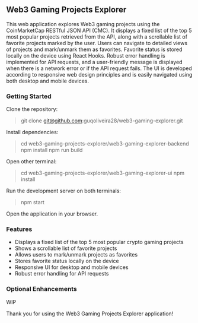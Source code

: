## Web3 Gaming Projects Explorer

This web application explores Web3 gaming projects using the CoinMarketCap RESTful JSON API (CMC). It displays a fixed list of the top 5 most popular projects retrieved from the API, along with a scrollable list of favorite projects marked by the user. Users can navigate to detailed views of projects and mark/unmark them as favorites. Favorite status is stored locally on the device using React Hooks. Robust error handling is implemented for API requests, and a user-friendly message is displayed when there is a network error or if the API request fails. The UI is developed according to responsive web design principles and is easily navigated using both desktop and mobile devices.

### Getting Started

Clone the repository:

> git clone git@github.com:guqoliveira28/web3-gaming-explorer.git

Install dependencies:

> cd web3-gaming-projects-explorer/web3-gaming-explorer-backend
> npm install
> npm run build

Open other terminal:

> cd web3-gaming-projects-explorer/web3-gaming-explorer-ui
> npm install

Run the development server on both terminals:

> npm start

Open the application in your browser.

### Features

- Displays a fixed list of the top 5 most popular crypto gaming projects
- Shows a scrollable list of favorite projects
- Allows users to mark/unmark projects as favorites
- Stores favorite status locally on the device
- Responsive UI for desktop and mobile devices
- Robust error handling for API requests

### Optional Enhancements

WIP

Thank you for using the Web3 Gaming Projects Explorer application!
